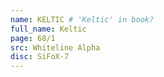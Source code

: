 ```yaml
---
name: KELTIC # 'Keltic' in book?
full_name: Keltic
page: 68/1
src: Whiteline Alpha
disc: SiFoX-7
---
```

